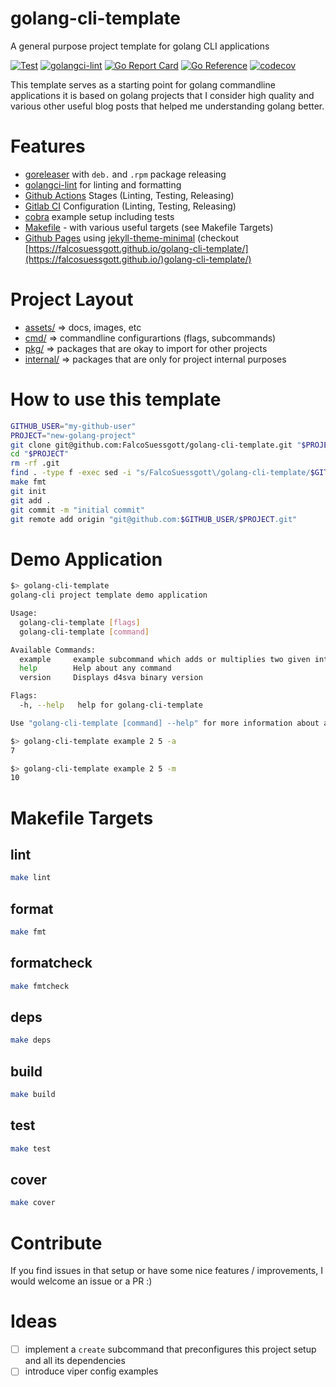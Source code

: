 # golang-cli-template
A general purpose project template for golang CLI applications

[![Test](https://github.com/FalcoSuessgott/golang-cli-template/actions/workflows/test.yml/badge.svg)](https://github.com/FalcoSuessgott/golang-cli-template/actions/workflows/test.yml) [![golangci-lint](https://github.com/FalcoSuessgott/golang-cli-template/actions/workflows/lint.yml/badge.svg)](https://github.com/FalcoSuessgott/golang-cli-template/actions/workflows/lint.yml) [![Go Report Card](https://goreportcard.com/badge/github.com/FalcoSuessgott/golang-cli-template)](https://goreportcard.com/report/github.com/FalcoSuessgott/golang-cli-template) [![Go Reference](https://pkg.go.dev/badge/github.com/FalcoSuessgott/golang-cli-template.svg)](https://pkg.go.dev/github.com/FalcoSuessgott/golang-cli-template) [![codecov](https://codecov.io/gh/FalcoSuessgott/golang-cli-template/branch/main/graph/badge.svg?token=Y5K4SID71F)](https://codecov.io/gh/FalcoSuessgott/golang-cli-template)

This template serves as a starting point for golang commandline applications it is based on golang projects that I consider high quality and various other useful blog posts that helped me understanding golang better.

# Features
- [goreleaser](https://goreleaser.com/) with `deb.` and `.rpm` package releasing
- [golangci-lint](https://golangci-lint.run/) for linting and formatting
- [Github Actions](.github/worflows) Stages (Linting, Testing, Releasing)
- [Gitlab CI](.gitlab-ci.yml) Configuration (Linting, Testing, Releasing)
- [cobra](https://cobra.dev/) example setup including tests
- [Makefile](Makefile) - with various useful targets (see Makefile Targets)
- [Github Pages](_config.yml) using [jekyll-theme-minimal](https://github.com/pages-themes/minimal) (checkout [https://falcosuessgott.github.io/golang-cli-template/](https://falcosuessgott.github.io/)golang-cli-template/)

# Project Layout
* [assets/](https://pkg.go.dev/github.com/FalcoSuessgott/golang-cli-template/assets) => docs, images, etc
* [cmd/](https://pkg.go.dev/github.com/FalcoSuessgott/golang-cli-template/cmd)  => commandline configurartions (flags, subcommands)
* [pkg/](https://pkg.go.dev/github.com/FalcoSuessgott/golang-cli-template/pkg)  => packages that are okay to import for other projects
* [internal/](https://pkg.go.dev/github.com/FalcoSuessgott/golang-cli-template/pkg)  => packages that are only for project internal purposes

# How to use this template
```sh
GITHUB_USER="my-github-user"
PROJECT="new-golang-project"
git clone git@github.com:FalcoSuessgott/golang-cli-template.git "$PROJECT"
cd "$PROJECT"
rm -rf .git
find . -type f -exec sed -i "s/FalcoSuessgott\/golang-cli-template/$GITHUB_USER\/$PROJECT/g" {} +
make fmt
git init
git add .
git commit -m "initial commit"
git remote add origin "git@github.com:$GITHUB_USER/$PROJECT.git"
```

# Demo Application

```sh
$> golang-cli-template                                                  
golang-cli project template demo application

Usage:
  golang-cli-template [flags]
  golang-cli-template [command]

Available Commands:
  example     example subcommand which adds or multiplies two given integers
  help        Help about any command
  version     Displays d4sva binary version

Flags:
  -h, --help   help for golang-cli-template

Use "golang-cli-template [command] --help" for more information about a command.
```

```sh
$> golang-cli-template example 2 5 -a                                               
7

$> golang-cli-template example 2 5 -m
10
```

# Makefile Targets

## lint
```sh
make lint
```

## format
```sh
make fmt
```

## formatcheck
```sh
make fmtcheck
```

## deps
```sh
make deps
```
## build
```sh
make build
```

## test
```sh
make test
```

## cover
```sh
make cover
```

# Contribute
If you find issues in that setup or have some nice features / improvements, I would welcome an issue or a PR :)


# Ideas
- [ ] implement a `create` subcommand that preconfigures this project setup and all its dependencies
- [ ] introduce viper config examples
